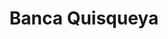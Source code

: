 ---
title: "Banca Quisqueya"
url: /santo-domingo/banca-quisqueya-avenida-carlos-perez-ricart/
shop: Lotterie
---